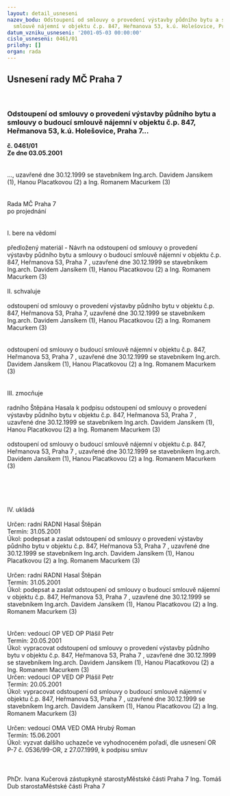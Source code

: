 ```yaml
---
layout: detail_usneseni
nazev_bodu: Odstoupení od smlouvy o provedení výstavby půdního bytu a smlouvy o budoucí
  smlouvě nájemní v objektu č.p. 847, Heřmanova 53, k.ú. Holešovice, Praha 7...
datum_vzniku_usneseni: '2001-05-03 00:00:00'
cislo_usneseni: 0461/01
prilohy: []
organ: rada
---
```

<div id="ucUsn_pList" class="usn">
	<span><h2>Usnesení rady MČ Praha 7 </h2>
<br></span><div class="standBody">
<span><h3>Odstoupení od smlouvy o provedení výstavby půdního bytu a smlouvy o budoucí smlouvě nájemní v objektu č.p. 847, Heřmanova 53, k.ú. Holešovice, Praha 7...</h3></span><div class="center">
		<strong>č. 0461/01</strong><br>
	</div>
<div class="center">
		<strong>Ze dne 03.05.2001</strong><br><br>
	</div>
<br>..., uzavřené dne 30.12.1999 se stavebníkem Ing.arch. Davidem Jansíkem (1), Hanou Placatkovou (2) a Ing. Romanem Macurkem  (3) <br><br><br>Rada MČ  Praha 7<br>po projednání<br><br><br>I.	bere na vědomí<br><br> předložený materiál - Návrh na odstoupení od smlouvy o provedení výstavby půdního bytu a smlouvy o budoucí smlouvě nájemní v objektu č.p. 847, Heřmanova 53, Praha 7 , uzavřené dne 30.12.1999  se stavebníkem  Ing.arch. Davidem Jansíkem (1), Hanou Placatkovou (2) a Ing. Romanem Macurkem (3)<br><br>II.	schvaluje <br><br>odstoupení od smlouvy o provedení výstavby půdního bytu  v objektu č.p. 847, Heřmanova 53, Praha 7, uzavřené dne 30.12.1999  se stavebníkem  Ing.arch. Davidem Jansíkem (1), Hanou Placatkovou (2) a Ing. Romanem Macurkem (3)<br><br><br>odstoupení od smlouvy  o budoucí smlouvě nájemní v objektu č.p. 847, Heřmanova 53, Praha 7 , uzavřené dne 30.12.1999  se stavebníkem  Ing.arch. Davidem Jansíkem (1), Hanou Placatkovou (2) a Ing. Romanem Macurkem (3)<br><br><br>III.	zmocňuje <br><br>radního Štěpána Hasala k podpisu odstoupení od smlouvy o provedení výstavby půdního bytu  v objektu č.p. 847, Heřmanova 53, Praha 7 , uzavřené dne 30.12.1999  se stavebníkem  Ing.arch. Davidem Jansíkem (1), Hanou Placatkovou (2) a Ing. Romanem Macurkem (3)<br><br>odstoupení od smlouvy o  budoucí smlouvě nájemní v objektu č.p. 847, Heřmanova 53, Praha 7 , uzavřené dne 30.12.1999  se stavebníkem  Ing.arch. Davidem Jansíkem (1), Hanou Placatkovou (2) a Ing. Romanem Macurkem (3)<br><br><br><br><br><br>IV.	ukládá <br><br> Určen:	radní	RADNI Hasal Štěpán<br>Termín: 31.05.2001<br>Úkol:	podepsat a zaslat odstoupení od smlouvy o provedení výstavby půdního bytu v objektu č.p. 847, Heřmanova 53, Praha 7 , uzavřené dne 30.12.1999  se stavebníkem  Ing.arch. Davidem Jansíkem (1), Hanou Placatkovou (2) a Ing. Romanem Macurkem (3)<br> <br> Určen:	radní	RADNI Hasal Štěpán<br>Termín: 31.05.2001<br>Úkol:	podepsat a zaslat odstoupení od smlouvy o budoucí smlouvě nájemní v objektu č.p. 847, Heřmanova 53, Praha 7 , uzavřené dne 30.12.1999  se stavebníkem  Ing.arch. Davidem Jansíkem (1), Hanou Placatkovou (2) a Ing. Romanem Macurkem (3)<br> <br><br> Určen:	vedoucí OP	VED OP Plášil Petr<br>Termín: 20.05.2001<br>Úkol:	vypracovat odstoupení  od smlouvy o provedení výstavby půdního bytu  v objektu č.p. 847, Heřmanova 53, Praha 7 , uzavřené dne 30.12.1999  se stavebníkem  Ing.arch. Davidem Jansíkem (1), Hanou Placatkovou (2) a Ing. Romanem Macurkem (3)<br>  Určen:	vedoucí OP	VED OP Plášil Petr<br>Termín: 20.05.2001<br>Úkol:	vypracovat odstoupení  od smlouvy o budoucí smlouvě nájemní v objektu č.p. 847, Heřmanova 53, Praha 7 , uzavřené dne 30.12.1999  se stavebníkem  Ing.arch. Davidem Jansíkem (1), Hanou Placatkovou (2) a Ing. Romanem Macurkem (3)<br>  <br> Určen:	vedoucí OMA	VED OMA Hrubý Roman<br>Termín: 15.06.2001<br>Úkol:	vyzvat dalšího uchazeče ve vyhodnoceném pořadí, dle usnesení OR P-7 č. 0536/99-OR, z 27.07.1999, k podpisu smluv<br>  <br><br> 	<br>PhDr. Ivana Kučerová zástupkyně starostyMěstské části Praha 7	Ing. Tomáš Dub starostaMěstské části Praha 7<br>	<br><br>
</div>
</div>